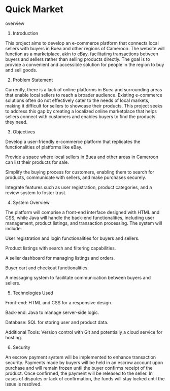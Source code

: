 # Quick Market

overview 


1. Introduction

This project aims to develop an e-commerce platform that connects local sellers with buyers in Buea and other regions of Cameroon. The website will function as a marketplace, akin to eBay, facilitating transactions between buyers and sellers rather than selling products directly. The goal is to provide a convenient and accessible solution for people in the region to buy and sell goods.

2. Problem Statement

Currently, there is a lack of online platforms in Buea and surrounding areas that enable local sellers to reach a broader audience. Existing e-commerce solutions often do not effectively cater to the needs of local markets, making it difficult for sellers to showcase their products. This project seeks to address this gap by creating a localized online marketplace that helps sellers connect with customers and enables buyers to find the products they need.

3. Objectives

Develop a user-friendly e-commerce platform that replicates the functionalities of platforms like eBay.

Provide a space where local sellers in Buea and other areas in Cameroon can list their products for sale.

Simplify the buying process for customers, enabling them to search for products, communicate with sellers, and make purchases securely.

Integrate features such as user registration, product categories, and a review system to foster trust.


4. System Overview

The platform will comprise a front-end interface designed with HTML and CSS, while Java will handle the back-end functionalities, including user management, product listings, and transaction processing. The system will include:

User registration and login functionalities for buyers and sellers.

Product listings with search and filtering capabilities.

A seller dashboard for managing listings and orders.

Buyer cart and checkout functionalities.

A messaging system to facilitate communication between buyers and sellers.


5. Technologies Used

Front-end: HTML and CSS for a responsive design.

Back-end: Java to manage server-side logic.

Database: SQL for storing user and product data.

Additional Tools: Version control with Git and potentially a cloud service for hosting.


6. Security

An escrow payment system will be implemented to enhance transaction security. Payments made by buyers will be held in an escrow account upon purchase and will remain frozen until the buyer confirms receipt of the product. Once confirmed, the payment will be released to the seller. In cases of disputes or lack of confirmation, the funds will stay locked until the issue is resolved.
